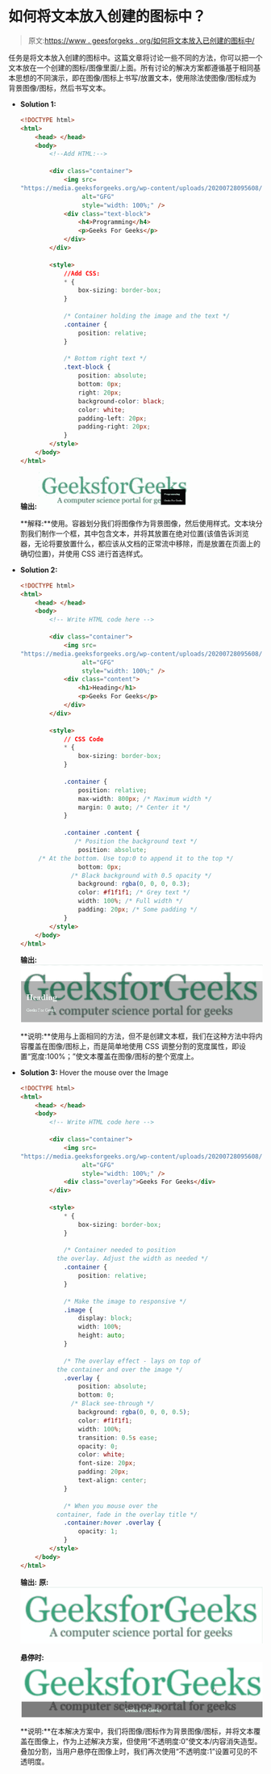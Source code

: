 # 如何将文本放入创建的图标中？

> 原文:[https://www . geesforgeks . org/如何将文本放入已创建的图标中/](https://www.geeksforgeeks.org/how-to-put-the-text-inside-of-a-created-icon/)

任务是将文本放入创建的图标中。这篇文章将讨论一些不同的方法，你可以把一个文本放在一个创建的图标/图像里面/上面。所有讨论的解决方案都遵循基于相同基本思想的不同演示，即在图像/图标上书写/放置文本，使用除法使图像/图标成为背景图像/图标，然后书写文本。

*   **Solution 1:**

    ```html
    <!DOCTYPE html>
    <html>
        <head> </head>
        <body>
            <!--Add HTML:-->

            <div class="container">
                <img src=
    "https://media.geeksforgeeks.org/wp-content/uploads/20200728095608/geeksforgeeks56-300x68.png" 
                     alt="GFG"
                     style="width: 100%;" />
                <div class="text-block">
                    <h4>Programming</h4>
                    <p>Geeks For Geeks</p>
                </div>
            </div>

            <style>
                //Add CSS:
                * {
                    box-sizing: border-box;
                }

                /* Container holding the image and the text */
                .container {
                    position: relative;
                }

                /* Bottom right text */
                .text-block {
                    position: absolute;
                    bottom: 0px;
                    right: 20px;
                    background-color: black;
                    color: white;
                    padding-left: 20px;
                    padding-right: 20px;
                }
            </style>
        </body>
    </html>
    ```

    **输出:**
    ![](img/ef0ac3ff083b6f7f0ade95e3db9c48f2.png)

    **解释:**使用。容器划分我们将图像作为背景图像，然后使用样式。文本块分割我们制作一个框，其中包含文本，并将其放置在绝对位置(该值告诉浏览器，无论将要放置什么，都应该从文档的正常流中移除，而是放置在页面上的确切位置)，并使用 CSS 进行首选样式。

*   **Solution 2:**

    ```html
    <!DOCTYPE html>
    <html>
        <head> </head>
        <body>
            <!-- Write HTML code here -->

            <div class="container">
                <img src=
    "https://media.geeksforgeeks.org/wp-content/uploads/20200728095608/geeksforgeeks56-300x68.png" 
                     alt="GFG" 
                     style="width: 100%;" />
                <div class="content">
                    <h1>Heading</h1>
                    <p>Geeks For Geeks</p>
                </div>
            </div>

            <style>
                // CSS Code
                * {
                    box-sizing: border-box;
                }

                .container {
                    position: relative;
                    max-width: 800px; /* Maximum width */
                    margin: 0 auto; /* Center it */
                }

                .container .content {
                   /* Position the background text */
                    position: absolute;
         /* At the bottom. Use top:0 to append it to the top */
                    bottom: 0px; 
                  /* Black background with 0.5 opacity */
                    background: rgba(0, 0, 0, 0.3); 
                    color: #f1f1f1; /* Grey text */
                    width: 100%; /* Full width */
                    padding: 20px; /* Some padding */
                }
            </style>
        </body>
    </html>
    ```

    **输出:**
    ![](img/319cd0339298aeeffbd5b5199650e04c.png)

    **说明:**使用与上面相同的方法，但不是创建文本框，我们在这种方法中将内容覆盖在图像/图标上，而是简单地使用 CSS 调整分割的宽度属性，即设置“宽度:100%；”使文本覆盖在图像/图标的整个宽度上。

*   **Solution 3:** Hover the mouse over the Image

    ```html
    <!DOCTYPE html>
    <html>
        <head> </head>
        <body>
            <!-- Write HTML code here -->

            <div class="container">
                <img src=
    "https://media.geeksforgeeks.org/wp-content/uploads/20200728095608/geeksforgeeks56-300x68.png" 
                     alt="GFG"
                     style="width: 100%;" />
                <div class="overlay">Geeks For Geeks</div>
            </div>

            <style>
                * {
                    box-sizing: border-box;
                }

                /* Container needed to position
              the overlay. Adjust the width as needed */
                .container {
                    position: relative;
                }

                /* Make the image to responsive */
                .image {
                    display: block;
                    width: 100%;
                    height: auto;
                }

                /* The overlay effect - lays on top of 
              the container and over the image */
                .overlay {
                    position: absolute;
                    bottom: 0;
                  /* Black see-through */
                    background: rgba(0, 0, 0, 0.5); 
                    color: #f1f1f1;
                    width: 100%;
                    transition: 0.5s ease;
                    opacity: 0;
                    color: white;
                    font-size: 20px;
                    padding: 20px;
                    text-align: center;
                }

                /* When you mouse over the 
              container, fade in the overlay title */
                .container:hover .overlay {
                    opacity: 1;
                }
            </style>
        </body>
    </html>
    ```

    **输出:**
    **原:**
    ![](img/e188ae9cb5b6828d99f15eae9fa608d7.png)

    **悬停时:**
    ![](img/bc3afc17a674f452fe8045406531b614.png)

    **说明:**在本解决方案中，我们将图像/图标作为背景图像/图标，并将文本覆盖在图像上，作为上述解决方案，但使用“不透明度:0”使文本/内容消失造型。叠加分割，当用户悬停在图像上时，我们再次使用“不透明度:1”设置可见的不透明度。